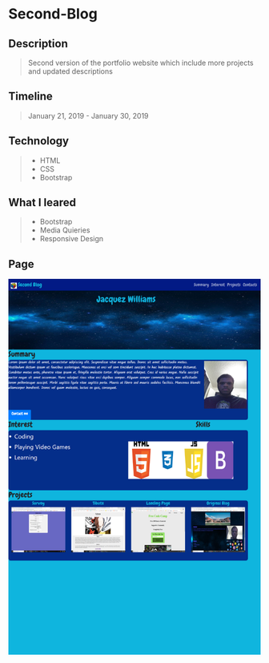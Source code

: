 # Second-Blog

## Description

> Second version of the portfolio website which include more projects and updated descriptions

## Timeline

> January 21, 2019 - January 30, 2019

## Technology

> * HTML
> * CSS
> * Bootstrap

## What I leared

> * Bootstrap
> * Media Quieries
> * Responsive Design

## Page

![Page](./SecondBlog.png)